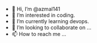 - 👋 Hi, I’m @azmal141
- 👀 I’m interested in coding.
- 🌱 I’m currently learning devops.
- 💞️ I’m looking to collaborate on ...
- 📫 How to reach me ...

<!---
azmal141/azmal141 is a ✨ special ✨ repository because its `README.md` (this file) appears on your GitHub profile.
You can click the Preview link to take a look at your changes.
--->
